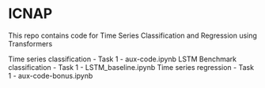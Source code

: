 # ICNAP

This repo contains code for Time Series Classification and Regression using Transformers

Time series classification - Task 1 - aux-code.ipynb
LSTM Benchmark classification - Task 1 - LSTM_baseline.ipynb
Time series regression - Task 1 - aux-code-bonus.ipynb
